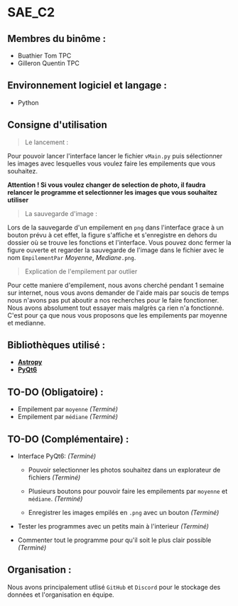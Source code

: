 # SAE_C2

## Membres du binôme : 

* Buathier Tom TPC
* Gilleron Quentin TPC

## Environnement logiciel et langage : 

* Python

## Consigne d'utilisation

> Le lancement :

Pour pouvoir lancer l'interface lancer le fichier `vMain.py` puis sélectionner les images avec lesquelles vous voulez faire les empilements que vous souhaitez.

**Attention ! Si vous voulez changer de selection de photo, il faudra relancer le programme et selectionner les images que vous souhaitez utiliser**

> La sauvegarde d'image :

Lors de la sauvegarde d'un empilement en `png` dans l'interface grace à un bouton prévu à cet effet, la figure s'affiche et s'enregistre en dehors du dossier où se trouve les fonctions et l'interface. Vous pouvez donc fermer la figure ouverte et regarder la sauvegarde de l'image dans le fichier avec le nom `EmpilementPar` *Moyenne*, *Mediane*`.png`.

> Explication de l'empilement par outlier

Pour cette maniere d'empilement, nous avons cherché pendant 1 semaine sur internet, nous vous avons demander de l'aide mais par soucis de temps nous n'avons pas put aboutir a nos recherches pour le faire fonctionner. Nous avons absolument tout essayer mais malgrès ça rien n'a fonctionné. C'est pour ça que nous vous proposons que les empilements par moyenne et medianne.

## Bibliothèques utilisé : 

* **[Astropy](https://www.astropy.org/)**
* **[PyQt6](https://www.riverbankcomputing.com/static/Docs/PyQt6/)**

## TO-DO (Obligatoire) :

* Empilement par `moyenne` *(Terminé)*
* Empilement par `médiane` *(Terminé)*

## TO-DO (Complémentaire) :

- Interface PyQt6: *(Terminé)*
    - Pouvoir selectionner les photos souhaitez dans un explorateur de fichiers *(Terminé)*

    - Plusieurs boutons pour pouvoir faire les empilements par `moyenne` et `médiane`. *(Terminé)*

    - Enregistrer les images empilés en `.png` avec un bouton *(Terminé)*
    
- Tester les programmes avec un petits main à l'interieur *(Terminé)*

- Commenter tout le programme pour qu'il soit le plus clair possible *(Terminé)*

## Organisation :

Nous avons principalement utlisé `GitHub` et `Discord` pour le stockage des données et l'organisation en équipe.